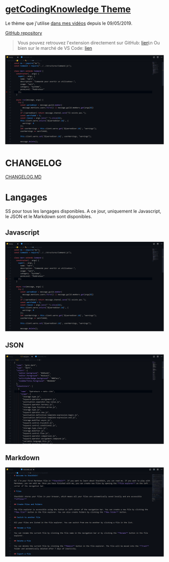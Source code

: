 # [getCodingKnowledge Theme](https://marketplace.visualstudio.com/items?itemName=aolland.gckn-theme)

Le thème que j'utilise [dans mes vidéos](https://www.youtube.com/c/getcodingknowledge) depuis le 09/05/2019.

[GitHub repository](https://github.com/Binaryify/OneDark-Pro)

> Vous pouvez retrouvez l'extension directement sur GitHub: [lien](https://github.com/aolland/gckn-theme)\n
> Ou bien sur le marché de VS Code: [lien](https://marketplace.visualstudio.com/items?itemName=aolland.gckn-theme)

![screenshot](./images/js.png)

# CHANGELOG

[CHANGELOG.MD](CHANGELOG.md)

# Langages

SS pour tous les langages disponibles. A ce jour, uniquement le Javascript, le JSON et le Markdown sont disponibles.

## Javascript

![javascript](./images/js.png)

## JSON

![json](./images/json.png)

## Markdown

![markdown](./images/markdown.png)

